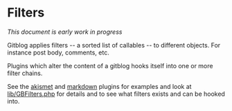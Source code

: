# Filters

*This document is early work in progress*

Gitblog applies filters -- a sorted list of callables -- to different objects. For instance post body, comments, etc.

Plugins which alter the content of a gitblog hooks itself into one or more filter chains.

See the [akismet](../plugins/akismet.php) and [markdown](../plugins/markdown.php) plugins for examples and look at [lib/GBFilters.php](../lib/GBFilters.php) for details and to see what filters exists and can be hooked into.
